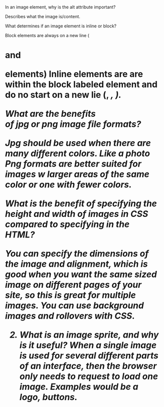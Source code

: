 In an image element, why is the alt attribute important?

Describes what the image is/content.

What determines if an image element is inline or block?

Block elements are always on a new line (<h1> and <p> elements)
Inline elements are are within the block labeled element and do  no start on a new lie (<b>, <em>, <img>).

What are the benefits of jpg or png image file formats?

Jpg should be used when there are many different colors. Like a photo
Png formats are better suited for images w larger areas of the same color or one with fewer colors.


What is the benefit of specifying the height and width of images in CSS compared to specifying in the HTML?

You can specify the dimensions of the image and alignment, which is good when you want the same sized image on different pages of your site, so this is great for multiple images. You can use background images and rollovers with CSS.

2.  What is an image sprite, and why is it useful?
When a single image is used for several different parts of an interface, then the browser only needs to request to load one image. Examples would be a logo, buttons.
